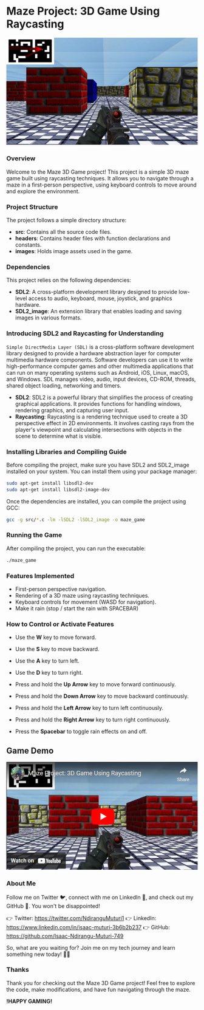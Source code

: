 # Maze Project: 3D Game Using Raycasting

![Maze 3D Game](./images/maze_game_screenshot.png)

### Overview
Welcome to the Maze 3D Game project! This project is a simple 3D maze game built using raycasting techniques. It allows you to navigate through a maze in a first-person perspective, using keyboard controls to move around and explore the environment.

### Project Structure
The project follows a simple directory structure:

- **src**: Contains all the source code files.
- **headers**: Contains header files with function declarations and constants.
- **images**: Holds image assets used in the game.

### Dependencies
This project relies on the following dependencies:
- **SDL2**: A cross-platform development library designed to provide low-level access to audio, keyboard, mouse, joystick, and graphics hardware.
- **SDL2_image**: An extension library that enables loading and saving images in various formats.

### Introducing SDL2 and Raycasting for Understanding

`Simple DirectMedia Layer (SDL)` is a cross-platform software development library designed to provide a hardware abstraction layer for computer multimedia hardware components. Software developers can use it to write high-performance computer games and other multimedia applications that can run on many operating systems such as Android, iOS, Linux, macOS, and Windows. SDL manages video, audio, input devices, CD-ROM, threads, shared object loading, networking and timers.

- **SDL2**: SDL2 is a powerful library that simplifies the process of creating graphical applications. It provides functions for handling windows, rendering graphics, and capturing user input.
- **Raycasting**: Raycasting is a rendering technique used to create a 3D perspective effect in 2D environments. It involves casting rays from the player's viewpoint and calculating intersections with objects in the scene to determine what is visible.

### Installing Libraries and Compiling Guide
Before compiling the project, make sure you have SDL2 and SDL2_image installed on your system. You can install them using your package manager:

```bash
sudo apt-get install libsdl2-dev
sudo apt-get install libsdl2-image-dev
```

Once the dependencies are installed, you can compile the project using GCC:

```bash
gcc -g src/*.c -lm -lSDL2 -lSDL2_image -o maze_game
```

### Running the Game
After compiling the project, you can run the executable:

```bash
./maze_game
```

### Features Implemented
- First-person perspective navigation.
- Rendering of a 3D maze using raycasting techniques.
- Keyboard controls for movement (WASD for navigation).
- Make it rain (stop / start the rain with SPACEBAR)

### How to Control or Activate Features

- Use the **W** key to move forward.
- Use the **S** key to move backward.
- Use the **A** key to turn left.
- Use the **D** key to turn right.

- Press and hold the **Up Arrow** key to move forward continuously.
- Press and hold the **Down Arrow** key to move backward continuously.
- Press and hold the **Left Arrow** key to turn left continuously.
- Press and hold the **Right Arrow** key to turn right continuously.

- Press the **Spacebar** to toggle rain effects on and off.

## Game Demo

[![Watch the video](./images/youtube_maze_game.png)](https://www.youtube.com/embed/ZXjm-hveqRM?si=wP6MoSgsBu7Igr1Z)

### About Me
Follow me on Twitter 🐦, connect with me on LinkedIn 🔗, and check out my GitHub 🐙. You won't be disappointed!

👉 Twitter: https://twitter.com/NdiranguMuturi1
👉 LinkedIn: https://www.linkedin.com/in/isaac-muturi-3b6b2b237
👉 GitHub: https://github.com/Isaac-Ndirangu-Muturi-749

So, what are you waiting for? Join me on my tech journey and learn something new today! 🚀🌟

### Thanks
Thank you for checking out the Maze 3D Game project! Feel free to explore the code, make modifications, and have fun navigating through the maze.

**!HAPPY GAMING!**
